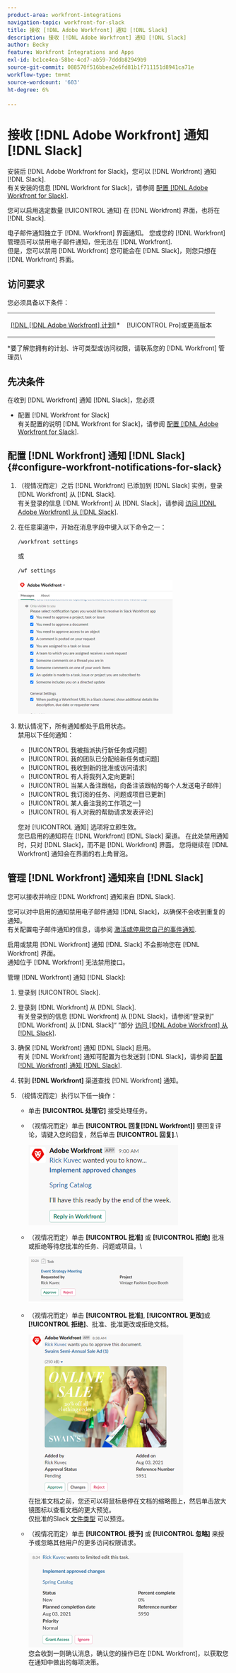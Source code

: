 ```yaml
---
product-area: workfront-integrations
navigation-topic: workfront-for-slack
title: 接收 [!DNL Adobe Workfront] 通知 [!DNL Slack]
description: 接收 [!DNL Adobe Workfront] 通知 [!DNL Slack]
author: Becky
feature: Workfront Integrations and Apps
exl-id: bc1ce4ea-58be-4cd7-ab59-7dddb82949b9
source-git-commit: 088570f516bbea2e6fd81b1f711151d8941ca71e
workflow-type: tm+mt
source-wordcount: '603'
ht-degree: 6%

---
```


# 接收 [!DNL Adobe Workfront] 通知 [!DNL Slack]

<!--
<p data-mc-conditions="QuicksilverOrClassic.Draft mode">(NOTE: Alina: *** Linked to Accessing Workfront from Slack.***Some of this information is duplicating in Accessing Workfront from Slack (also screen shots))</p>
-->

安装后 [!DNL Adobe Workfront for Slack]，您可以 [!DNL Workfront] 通知 [!DNL Slack].\
有关安装的信息 [!DNL Workfront for Slack]，请参阅 [配置 [!DNL Adobe Workfront for Slack]](../../workfront-integrations-and-apps/using-workfront-with-slack/configure-workfront-for-slack.md).

您可以启用选定数量 [!UICONTROL 通知] 在 [!DNL Workfront] 界面，也将在 [!DNL Slack].

电子邮件通知独立于 [!DNL Workfront] 界面通知。 您或您的 [!DNL Workfront] 管理员可以禁用电子邮件通知，但无法在 [!DNL Workfront].\
但是，您可以禁用 [!DNL Workfront] 您可能会在 [!DNL Slack]，则您只想在 [!DNL Workfront] 界面。

## 访问要求

您必须具备以下条件：

<table style="table-layout:auto"> 
 <col> 
 </col> 
 <col> 
 </col> 
 <tbody> 
  <tr> 
   <td role="rowheader"><a href="https://www.workfront.com/plans" target="_blank">[!DNL [!DNL Adobe Workfront] 计划]</a>*</td> 
   <td> <p>[!UICONTROL Pro]或更高版本</p> </td> 
  </tr> 
 </tbody> 
</table>

&#42;要了解您拥有的计划、许可类型或访问权限，请联系您的 [!DNL Workfront] 管理员\

## 先决条件

在收到 [!DNL Workfront] 通知 [!DNL Slack]，您必须

* 配置 [!DNL Workfront for Slack]\
   有关配置的说明 [!DNL Workfront for Slack]，请参阅 [配置 [!DNL Adobe Workfront for Slack]](../../workfront-integrations-and-apps/using-workfront-with-slack/configure-workfront-for-slack.md).

## 配置 [!DNL Workfront] 通知 [!DNL Slack] {#configure-workfront-notifications-for-slack}

1. （视情况而定）之后 [!DNL Workfront] 已添加到 [!DNL Slack] 实例，登录 [!DNL Workfront] 从 [!DNL Slack].\
   有关登录的信息 [!DNL Workfront] 从 [!DNL Slack]，请参阅 [访问 [!DNL Adobe Workfront] 从 [!DNL Slack]](../../workfront-integrations-and-apps/using-workfront-with-slack/access-workfront-from-slack.md).

1. 在任意渠道中，开始在消息字段中键入以下命令之一：

   `/workfront settings`

   或

   `/wf settings`

   <img src="assets/slack-configuring-settings-350x302.png" style="width: 350;height: 302;">

1. 默认情况下，所有通知都处于启用状态。\
   禁用以下任何通知：

   * [!UICONTROL 我被指派执行新任务或问题]
   * [!UICONTROL 我的团队已分配给新任务或问题]
   * [!UICONTROL 我收到新的批准或访问请求]
   * [!UICONTROL 有人将我列入定向更新]
   * [!UICONTROL 当某人备注跟帖，向备注该跟帖的每个人发送电子邮件]
   * [!UICONTROL 我订阅的任务、问题或项目已更新]
   * [!UICONTROL 某人备注我的工作项之一]
   * [!UICONTROL 有人对我的帮助请求发表评论]

   您对 [!UICONTROL 通知] 选项将立即生效。\
   您已启用的通知将在 [!DNL Workfront] [!DNL Slack] 渠道。 在此处禁用通知时，只对 [!DNL Slack]，而不是 [!DNL Workfront] 界面。 您将继续在 [!DNL Workfront] 通知会在界面的右上角冒泡。

## 管理 [!DNL Workfront] 通知来自 [!DNL Slack]

您可以接收并响应 [!DNL Workfront] 通知来自 [!DNL Slack].

您可以对中启用的通知禁用电子邮件通知 [!DNL Slack]，以确保不会收到重复的通知。\
有关配置电子邮件通知的信息，请参阅 [激活或停用您自己的事件通知](../../workfront-basics/using-notifications/activate-or-deactivate-your-own-event-notifications.md).

启用或禁用 [!DNL Workfront] 通知 [!DNL Slack] 不会影响您在 [!DNL Workfront] 界面。\
通知位于 [!DNL Workfront] 无法禁用接口。

管理 [!DNL Workfront] 通知 [!DNL Slack]:

1. 登录到 [!UICONTROL Slack].
1. 登录到 [!DNL Workfront] 从 [!DNL Slack].\
   有关登录到的信息 [!DNL Workfront] 从 [!DNL Slack]，请参阅“登录到” [!DNL Workfront] 从 [!DNL Slack]“ ”部分 [访问 [!DNL Adobe Workfront] 从 [!DNL Slack]](../../workfront-integrations-and-apps/using-workfront-with-slack/access-workfront-from-slack.md).

1. 确保 [!DNL Workfront] 通知 [!DNL Slack] 启用。\
   有关 [!DNL Workfront] 通知可配置为也发送到 [!DNL Slack]，请参阅 [配置 [!DNL Workfront] 通知 [!DNL Slack]](#configure-workfront-notifications-for-slack-configure-workfront-notifications-for-slack).

1. 转到 **[!DNL Workfront]** 渠道查找 [!DNL Workfront] 通知。
1. （视情况而定）执行以下任一操作：

   * 单击 **[!UICONTROL 处理它]** 接受处理任务。

      <!--   
     <img src="assets/slack-assigned-to-a-task-notification-350x198.png" alt="slack_assigned_to_a_task_notification.png" style="width: 350;height: 198;" data-mc-conditions="QuicksilverOrClassic.Draft mode">   
     -->

   * （视情况而定）单击 **[!UICONTROL 回复[!DNL Workfront]]** 要回复评论，请键入您的回复，然后单击 **[!UICONTROL 回复]**.\

      ![slack_tagged_in_a_comment_notification.png](assets/slack-tagged-in-a-comment-notification.png)

   * （视情况而定）单击 **[!UICONTROL 批准]** 或 **[!UICONTROL 拒绝]** 批准或拒绝等待您批准的任务、问题或项目。\

      ![slack_approve_task_notification.png](assets/slack-approve-task-notification-350x105.png)

   * （视情况而定）单击 **[!UICONTROL 批准]**, **[!UICONTROL 更改]**&#x200B;或 **[!UICONTROL 拒绝]**、批准、批准更改或拒绝文档。

      ![slack_approve_a_document.png](assets/slack-approve-a-document-350x362.png)\
      在批准文档之前，您还可以将鼠标悬停在文档的缩略图上，然后单击放大镜图标以查看文档的更大预览。\
      仅批准的Slack [文件类型](https://api.slack.com/types/file) 可以预览。

   * （视情况而定）单击 **[!UICONTROL 授予]** 或 **[!UICONTROL 忽略]** 来授予或忽略其他用户的更多访问权限请求。

      ![](assets/slack-access-approvals-list-350x213.png)\
      您会收到一则确认消息，确认您的操作已在 [!DNL Workfront]，以获取您在通知中做出的每项决策。
